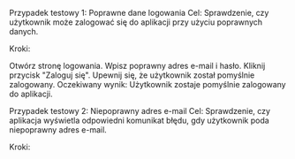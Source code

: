Przypadek testowy 1: Poprawne dane logowania
Cel: Sprawdzenie, czy użytkownik może zalogować się do aplikacji przy użyciu poprawnych danych.

Kroki:

Otwórz stronę logowania.
Wpisz poprawny adres e-mail i hasło.
Kliknij przycisk "Zaloguj się".
Upewnij się, że użytkownik został pomyślnie zalogowany.
Oczekiwany wynik: Użytkownik zostaje pomyślnie zalogowany do aplikacji.

Przypadek testowy 2: Niepoprawny adres e-mail
Cel: Sprawdzenie, czy aplikacja wyświetla odpowiedni komunikat błędu, gdy użytkownik poda niepoprawny adres e-mail.

Kroki:
